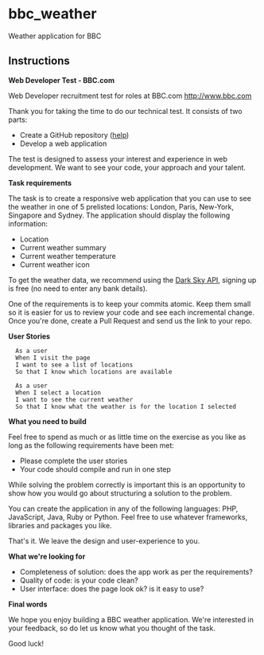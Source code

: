 # bbc_weather
Weather application for BBC


## Instructions
**Web Developer Test - BBC.com**

Web Developer recruitment test for roles at BBC.com http://www.bbc.com

Thank you for taking the time to do our technical test. It consists of two parts:

- Create a GitHub repository ([help](https://guides.github.com/activities/hello-world))
- Develop a web application

The test is designed to assess your interest and experience in web development. We want to see your code, your approach and your talent.

**Task requirements**

The task is to create a responsive web application that you can use to see the weather in one of 5 prelisted locations: London, Paris, New-York, Singapore and Sydney. 
The application should display the following information:

- Location
- Current weather summary
- Current weather temperature
- Current weather icon

To get the weather data, we recommend using the [Dark Sky API](https://darksky.net/dev/docs), signing up is free (no need to enter any bank details).

One of the requirements is to keep your commits atomic. Keep them small so it is easier for us to review your code and see each incremental change. Once you're done, create a Pull Request and send us the link to your repo.

**User Stories**

```
  As a user
  When I visit the page
  I want to see a list of locations
  So that I know which locations are available
```

```
  As a user
  When I select a location
  I want to see the current weather
  So that I know what the weather is for the location I selected
```

**What you need to build**

Feel free to spend as much or as little time on the exercise as you like as long as the following requirements have been met:

- Please complete the user stories
- Your code should compile and run in one step

While solving the problem correctly is important this is an opportunity to show how you would go about structuring a solution to the problem.

You can create the application in any of the following languages: PHP, JavaScript, Java, Ruby or Python. Feel free to use whatever frameworks, libraries and packages you like.

That's it. We leave the design and user-experience to you.

**What we're looking for**

- Completeness of solution: does the app work as per the requirements?
- Quality of code: is your code clean?
- User interface: does the page look ok? is it easy to use?

**Final words**

We hope you enjoy building a BBC weather application. We're interested in your feedback, so do let us know what you thought of the task. 

Good luck!